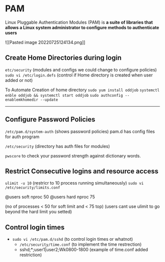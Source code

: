 # PAM
Linux Pluggable Authentication Modules (PAM) is **a suite of libraries that allows a Linux system administrator to configure methods to authenticate users**

![[Pasted image 20220725124134.png]]


## Create Home Directories during login
`etc/security`   (modules and configs we could change to configure policies)
`sudo vi /etc/login.defs`   (control if Home directory is created when user added or not)

To Automate Creation of home directory
`sudo yum install oddjob`
`systemctl enble oddjob && systemctl start oddjob`
`sudo authconfig --enablemkhomedir --update`
___________________________

## Configure Password Policies
`/etc/pam.d/system-auth`  (shows password policies)
pam.d has config files for auth program


`/etc/security` (directory has auth files for modules)

`pwscore` to check your password strength against dictionary words.


## Restrict Consecutive logins and resource access

`ulimit -u 10`   (restricr to 10 process running simultaneously)
`sudo vi /etc/security/limits.conf`

@users soft nproc 50
@users hard nproc 75

(no of processes < 50 for soft limit and < 75 top)
(users cant use ulimit to go beyond the hard limit you setted)

## Control login times
- `sudo vi /etc/pam.d/sshd`   (to control login times or whatnot)
	- `/etc/security/time.conf`  (to implement the time restrection)
	- sshd;*;user1|user2;Wk0800-1800   (example of time.conf added restriction)
